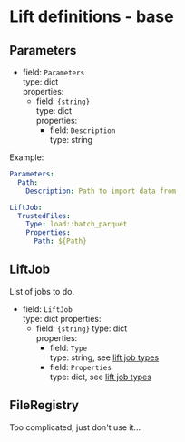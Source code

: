 # Lift definitions - base


## Parameters

- field: `Parameters`  
  type: dict  
  properties:
    - field: `{string}`  
      type: dict  
      properties:
        - field: `Description`  
          type: string

Example:

```yml
Parameters:
  Path:
    Description: Path to import data from

LiftJob:
  TrustedFiles:
    Type: load::batch_parquet
    Properties:
      Path: ${Path}
```


## LiftJob

List of jobs to do.

- field: `LiftJob`  
  type: dict
  properties:
    - field: `{string}`
      type: dict  
      properties:
        - field: `Type`  
          type: string, see [lift job types](lift-job-types.md)
        - field: `Properties`  
          type: dict, see [lift job types](lift-job-types.md)


## FileRegistry

Too complicated, just don't use it...
  
